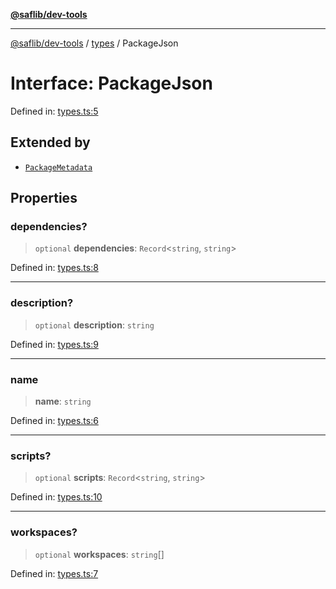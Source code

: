 [**@saflib/dev-tools**](../../index.md)

***

[@saflib/dev-tools](../../index.md) / [types](../index.md) / PackageJson

# Interface: PackageJson

Defined in: [types.ts:5](https://github.com/sderickson/saflib/blob/9837055ca4835f3b32ce9aa0331c39082d5b0c75/dev-tools/types.ts#L5)

## Extended by

- [`PackageMetadata`](PackageMetadata.md)

## Properties

### dependencies?

> `optional` **dependencies**: `Record`\<`string`, `string`\>

Defined in: [types.ts:8](https://github.com/sderickson/saflib/blob/9837055ca4835f3b32ce9aa0331c39082d5b0c75/dev-tools/types.ts#L8)

***

### description?

> `optional` **description**: `string`

Defined in: [types.ts:9](https://github.com/sderickson/saflib/blob/9837055ca4835f3b32ce9aa0331c39082d5b0c75/dev-tools/types.ts#L9)

***

### name

> **name**: `string`

Defined in: [types.ts:6](https://github.com/sderickson/saflib/blob/9837055ca4835f3b32ce9aa0331c39082d5b0c75/dev-tools/types.ts#L6)

***

### scripts?

> `optional` **scripts**: `Record`\<`string`, `string`\>

Defined in: [types.ts:10](https://github.com/sderickson/saflib/blob/9837055ca4835f3b32ce9aa0331c39082d5b0c75/dev-tools/types.ts#L10)

***

### workspaces?

> `optional` **workspaces**: `string`[]

Defined in: [types.ts:7](https://github.com/sderickson/saflib/blob/9837055ca4835f3b32ce9aa0331c39082d5b0c75/dev-tools/types.ts#L7)

